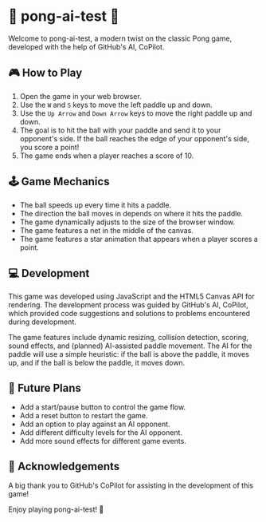 # 🏓 pong-ai-test 🤖

Welcome to pong-ai-test, a modern twist on the classic Pong game, developed with the help of GitHub's AI, CoPilot.

## 🎮 How to Play

1. Open the game in your web browser.
2. Use the `W` and `S` keys to move the left paddle up and down.
3. Use the `Up Arrow` and `Down Arrow` keys to move the right paddle up and down.
4. The goal is to hit the ball with your paddle and send it to your opponent's side. If the ball reaches the edge of your opponent's side, you score a point!
5. The game ends when a player reaches a score of 10.

## 🕹️ Game Mechanics

- The ball speeds up every time it hits a paddle.
- The direction the ball moves in depends on where it hits the paddle.
- The game dynamically adjusts to the size of the browser window.
- The game features a net in the middle of the canvas.
- The game features a star animation that appears when a player scores a point.

## 💻 Development

This game was developed using JavaScript and the HTML5 Canvas API for rendering. The development process was guided by GitHub's AI, CoPilot, which provided code suggestions and solutions to problems encountered during development.

The game features include dynamic resizing, collision detection, scoring, sound effects, and (planned) AI-assisted paddle movement. The AI for the paddle will use a simple heuristic: if the ball is above the paddle, it moves up, and if the ball is below the paddle, it moves down.

## 🚀 Future Plans

- Add a start/pause button to control the game flow.
- Add a reset button to restart the game.
- Add an option to play against an AI opponent.
- Add different difficulty levels for the AI opponent.
- Add more sound effects for different game events.

## 🎉 Acknowledgements

A big thank you to GitHub's CoPilot for assisting in the development of this game!

Enjoy playing pong-ai-test! 🎉